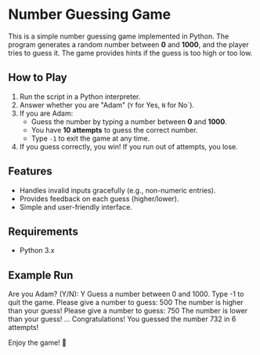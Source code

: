 # Number Guessing Game

This is a simple number guessing game implemented in Python. 
The program generates a random number between **0** and **1000**, and the player tries to guess it.
The game provides hints if the guess is too high or too low.

## How to Play
1. Run the script in a Python interpreter.
2. Answer whether you are "Adam" (`Y` for Yes, `N` for No`).
3. If you are Adam:
   - Guess the number by typing a number between **0** and **1000**.
   - You have **10 attempts** to guess the correct number.
   - Type `-1` to exit the game at any time.
4. If you guess correctly, you win! If you run out of attempts, you lose.

## Features
- Handles invalid inputs gracefully (e.g., non-numeric entries).
- Provides feedback on each guess (higher/lower).
- Simple and user-friendly interface.

## Requirements
- Python 3.x

## Example Run
Are you Adam? (Y/N): Y Guess a number between 0 and 1000. Type -1 to quit the game.
Please give a number to guess: 500 The number is higher than your guess! 
Please give a number to guess: 750 The number is lower than your guess!
... Congratulations! You guessed the number 732 in 6 attempts!

Enjoy the game! 🎉
